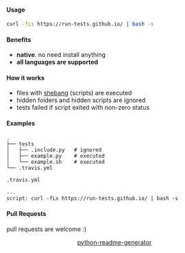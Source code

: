<!--
https://pypi.org/project/readme-generator/
https://pypi.org/project/python-readme-generator/
-->

#### Usage
```bash
curl -fLs https://run-tests.github.io/ | bash -s
```

#### Benefits
+   **native**. no need install anything
+   **all languages are supported**

#### How it works
+   files with [shebang](https://en.wikipedia.org/wiki/Shebang_(Unix)) (scripts) are executed
+   hidden folders and hidden scripts are ignored
+   tests failed if script exited with non-zero status

#### Examples
```
.
├── tests
│   ├── .include.py   # ignored
│   ├── example.py    # executed
│   └── example.sh    # executed
└── .travis.yml
```

`.travis.yml`
```xml
...
script: curl -fLs https://run-tests.github.io/ | bash -s
```

#### Pull Requests
pull requests are welcome :)

<p align="center">
    <a href="https://pypi.org/project/python-readme-generator/">python-readme-generator</a>
</p>